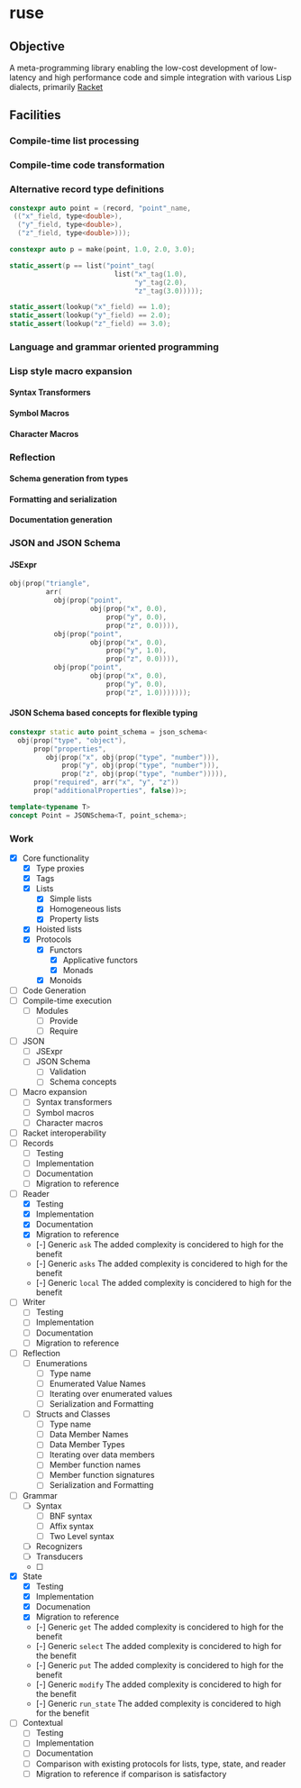 ruse
====

## Objective

A meta-programming library enabling the low-cost development of
low-latency and high performance code and simple integration with
various Lisp dialects, primarily [Racket](https://racket-lang.org)

## Facilities

### Compile-time list processing

### Compile-time code transformation

### Alternative record type definitions
```c++
constexpr auto point = (record, "point"_name,
 (("x"_field, type<double>),
  ("y"_field, type<double>),
  ("z"_field, type<double>)));

constexpr auto p = make(point, 1.0, 2.0, 3.0);

static_assert(p == list("point"_tag(
                          list("x"_tag(1.0),
                               "y"_tag(2.0),
                               "z"_tag(3.0)))));

static_assert(lookup("x"_field) == 1.0);
static_assert(lookup("y"_field) == 2.0);
static_assert(lookup("z"_field) == 3.0);

```

### Language and grammar oriented programming

### Lisp style macro expansion
#### Syntax Transformers
#### Symbol Macros
#### Character Macros

### Reflection
#### Schema generation from types
#### Formatting and serialization
#### Documentation generation

### JSON and JSON Schema
#### JSExpr
```c++
obj(prop("triangle",
         arr(
           obj(prop("point",
                    obj(prop("x", 0.0),
                        prop("y", 0.0),
                        prop("z", 0.0)))),
           obj(prop("point",
                    obj(prop("x", 0.0),
                        prop("y", 1.0),
                        prop("z", 0.0)))),
           obj(prop("point",
                    obj(prop("x", 0.0),
                        prop("y", 0.0),
                        prop("z", 1.0)))))));
```

#### JSON Schema based concepts for flexible typing
```c++
constexpr static auto point_schema = json_schema<
  obj(prop("type", "object"),
      prop("properties",
         obj(prop("x", obj(prop("type", "number"))),
             prop("y", obj(prop("type", "number"))),
             prop("z", obj(prop("type", "number"))))),
      prop("required", arr("x", "y", "z"))
      prop("additionalProperties", false))>;

template<typename T>
concept Point = JSONSchema<T, point_schema>;
```

### Work
 - [x] Core functionality
    - [x] Type proxies
    - [x] Tags
    - [x] Lists
       - [x] Simple lists
       - [x] Homogeneous lists
       - [x] Property lists
    - [x] Hoisted lists
    - [x] Protocols
       - [x] Functors
          - [x] Applicative functors
          - [x] Monads
       - [x] Monoids
 - [ ] Code Generation
 - [ ] Compile-time execution
    - [ ] Modules
       - [ ] Provide
       - [ ] Require
 - [ ] JSON
    - [ ] JSExpr
    - [ ] JSON Schema
       - [ ] Validation
       - [ ] Schema concepts
 - [ ] Macro expansion
    - [ ] Syntax transformers
    - [ ] Symbol macros
    - [ ] Character macros
 - [ ] Racket interoperability
 - [ ] Records
    - [ ] Testing
    - [ ] Implementation
    - [ ] Documentation
    - [ ] Migration to reference
 - [ ] Reader
    - [x] Testing
    - [x] Implementation
    - [x] Documentation
    - [x] Migration to reference
    - [-] Generic `ask`
      The added complexity is concidered to high for the benefit
    - [-] Generic `asks`
      The added complexity is concidered to high for the benefit
    - [-] Generic `local`
      The added complexity is concidered to high for the benefit
 - [ ] Writer
    - [ ] Testing
    - [ ] Implementation
    - [ ] Documentation
    - [ ] Migration to reference
 - [ ] Reflection
    - [ ] Enumerations
       - [ ] Type name
       - [ ] Enumerated Value Names
       - [ ] Iterating over enumerated values
       - [ ] Serialization and Formatting
    - [ ] Structs and Classes
       - [ ] Type name
       - [ ] Data Member Names
       - [ ] Data Member Types
       - [ ] Iterating over data members
       - [ ] Member function names
       - [ ] Member function signatures
       - [ ] Serialization and Formatting
 - [ ] Grammar
    - [ ] Syntax
       - [ ] BNF syntax
       - [ ] Affix syntax
       - [ ] Two Level syntax
    - [ ] Recognizers
    - [ ] Transducers
    - [ ]

 - [x] State
    - [x] Testing
    - [x] Implementation
    - [x] Documenation
    - [x] Migration to reference
    - [-] Generic `get`
      The added complexity is concidered to high for the benefit
    - [-] Generic `select`
      The added complexity is concidered to high for the benefit
    - [-] Generic `put`
      The added complexity is concidered to high for the benefit
    - [-] Generic `modify`
      The added complexity is concidered to high for the benefit
    - [-] Generic `run_state`
      The added complexity is concidered to high for the benefit
 - [ ] Contextual
    - [ ] Testing
    - [ ] Implementation
    - [ ] Documentation
    - [ ] Comparison with existing protocols for lists, type, state, and reader
    - [ ] Migration to reference if comparison is satisfactory

